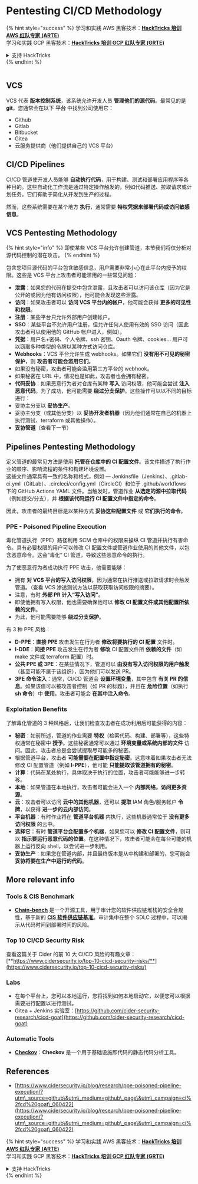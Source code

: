 # Pentesting CI/CD Methodology

{% hint style="success" %}
学习和实践 AWS 黑客技术：<img src="../.gitbook/assets/image (1) (1).png" alt="" data-size="line">[**HackTricks 培训 AWS 红队专家 (ARTE)**](https://training.hacktricks.xyz/courses/arte)<img src="../.gitbook/assets/image (1) (1).png" alt="" data-size="line">\
学习和实践 GCP 黑客技术：<img src="../.gitbook/assets/image (2).png" alt="" data-size="line">[**HackTricks 培训 GCP 红队专家 (GRTE)**<img src="../.gitbook/assets/image (2).png" alt="" data-size="line">](https://training.hacktricks.xyz/courses/grte)

<details>

<summary>支持 HackTricks</summary>

* 查看 [**订阅计划**](https://github.com/sponsors/carlospolop)!
* **加入** 💬 [**Discord 群组**](https://discord.gg/hRep4RUj7f) 或 [**Telegram 群组**](https://t.me/peass) 或 **关注** 我们的 **Twitter** 🐦 [**@hacktricks\_live**](https://twitter.com/hacktricks\_live)**.**
* **通过向** [**HackTricks**](https://github.com/carlospolop/hacktricks) 和 [**HackTricks Cloud**](https://github.com/carlospolop/hacktricks-cloud) GitHub 仓库提交 PR 来分享黑客技巧。

</details>
{% endhint %}

<figure><img src="../.gitbook/assets/CLOUD-logo-letters.svg" alt=""><figcaption></figcaption></figure>

## VCS

VCS 代表 **版本控制系统**，该系统允许开发人员 **管理他们的源代码**。最常见的是 **git**，您通常会在以下 **平台** 中找到公司使用它：

* Github
* Gitlab
* Bitbucket
* Gitea
* 云服务提供商（他们提供自己的 VCS 平台）

## CI/CD Pipelines

CI/CD 管道使开发人员能够 **自动执行代码**，用于构建、测试和部署应用程序等各种目的。这些自动化工作流是通过特定操作触发的，例如代码推送、拉取请求或计划任务。它们有助于简化从开发到生产的过程。

然而，这些系统需要在某个地方 **执行**，通常需要 **特权凭据来部署代码或访问敏感信息**。

## VCS Pentesting Methodology

{% hint style="info" %}
即使某些 VCS 平台允许创建管道，本节我们将仅分析对源代码控制的潜在攻击。
{% endhint %}

包含您项目源代码的平台包含敏感信息，用户需要非常小心在此平台内授予的权限。这些是 VCS 平台上攻击者可能滥用的一些常见问题：

* **泄露**：如果您的代码在提交中包含泄露，且攻击者可以访问该仓库（因为它是公开的或因为他有访问权限），他可能会发现这些泄露。
* **访问**：如果攻击者可以 **访问 VCS 平台内的帐户**，他可能会获得 **更多的可见性和权限**。
* **注册**：某些平台只允许外部用户创建帐户。
* **SSO**：某些平台不允许用户注册，但允许任何人使用有效的 SSO 访问（因此攻击者可以使用他的 GitHub 帐户进入，例如）。
* **凭据**：用户名+密码、个人令牌、ssh 密钥、Oauth 令牌、cookies... 用户可以窃取多种类型的令牌以某种方式访问仓库。
* **Webhooks**：VCS 平台允许生成 webhooks。如果它们 **没有用不可见的秘密保护**，则 **攻击者可能会滥用它们**。
* 如果没有秘密，攻击者可能会滥用第三方平台的 webhook。
* 如果秘密在 URL 中，情况也是如此，攻击者也会拥有秘密。
* **代码妥协**：如果恶意行为者对仓库有某种 **写入** 访问权限，他可能会尝试 **注入恶意代码**。为了成功，他可能需要 **绕过分支保护**。这些操作可以以不同的目标进行：
* 妥协主分支以 **妥协生产**。
* 妥协主分支（或其他分支）以 **妥协开发者机器**（因为他们通常在自己的机器上执行测试、terraform 或其他操作）。
* **妥协管道**（查看下一节）

## Pipelines Pentesting Methodology

定义管道的最常见方法是使用 **托管在仓库中的 CI 配置文件**。该文件描述了执行作业的顺序、影响流程的条件和构建环境设置。\
这些文件通常具有一致的名称和格式，例如 — Jenkinsfile（Jenkins）、.gitlab-ci.yml（GitLab）、.circleci/config.yml（CircleCI）和位于 .github/workflows 下的 GitHub Actions YAML 文件。当触发时，管道作业 **从选定的源中拉取代码**（例如提交/分支），并 **根据该代码运行 CI 配置文件中指定的命令**。

因此，攻击者的最终目标是以某种方式 **妥协这些配置文件** 或 **它们执行的命令**。

### PPE - Poisoned Pipeline Execution

毒化管道执行（PPE）路径利用 SCM 仓库中的权限来操纵 CI 管道并执行有害命令。具有必要权限的用户可以修改 CI 配置文件或管道作业使用的其他文件，以包含恶意命令。这会“毒化” CI 管道，导致这些恶意命令的执行。

为了使恶意行为者成功执行 PPE 攻击，他需要能够：

* 拥有 **对 VCS 平台的写入访问权限**，因为通常在执行推送或拉取请求时会触发管道。（查看 VCS 渗透测试方法以获取获取访问权限的摘要）。
* 注意，有时 **外部 PR 计入“写入访问”**。
* 即使他拥有写入权限，他也需要确保他可以 **修改 CI 配置文件或其他配置所依赖的文件**。
* 为此，他可能需要能够 **绕过分支保护**。

有 3 种 PPE 风格：

* **D-PPE**：**直接 PPE** 攻击发生在行为者 **修改将要执行的 CI 配置** 文件时。
* **I-DDE**：**间接 PPE** 攻击发生在行为者 **修改** CI 配置文件所 **依赖的文件**（如 make 文件或 terraform 配置）时。
* **公共 PPE 或 3PE**：在某些情况下，管道可以 **由没有写入访问权限的用户触发**（甚至可能不属于该组织），因为他们可以发送 PR。
* **3PE 命令注入**：通常，CI/CD 管道会 **设置环境变量**，其中包含 **有关 PR 的信息**。如果该值可以被攻击者控制（如 PR 的标题），并且在 **危险位置**（如执行 **sh 命令**）中 **使用**，攻击者可能会 **在其中注入命令**。

### Exploitation Benefits

了解毒化管道的 3 种风格后，让我们检查攻击者在成功利用后可能获得的内容：

* **秘密**：如前所述，管道的作业需要 **特权**（检索代码、构建、部署等），这些特权通常在秘密中 **授予**。这些秘密通常可以通过 **环境变量或系统内部的文件** 访问。因此，攻击者总是会尝试提取尽可能多的秘密。
* 根据管道平台，攻击者 **可能需要在配置中指定秘密**。这意味着如果攻击者无法修改 CI 配置管道（例如 **I-PPE**），他可能 **只能提取该管道拥有的秘密**。
* **计算**：代码在某处执行，具体取决于执行的位置，攻击者可能能够进一步转移。
* **本地**：如果管道在本地执行，攻击者可能会进入一个 **内部网络，访问更多资源**。
* **云**：攻击者可以访问 **云中的其他机器**，还可以 **提取** IAM 角色/服务帐户 **令牌**，以获得 **进一步的云内部访问**。
* **平台机器**：有时作业将在 **管道平台机器** 内执行，这些机器通常位于 **没有更多访问权限** 的云中。
* **选择它**：有时 **管道平台会配置多个机器**，如果您可以 **修改 CI 配置文件**，则可以 **指示要运行恶意代码的位置**。在这种情况下，攻击者可能会在每台可能的机器上运行反向 shell，以尝试进一步利用。
* **妥协生产**：如果您在管道内部，并且最终版本是从中构建和部署的，您可能会 **妥协将要在生产中运行的代码**。

## More relevant info

### Tools & CIS Benchmark

* [**Chain-bench**](https://github.com/aquasecurity/chain-bench) 是一个开源工具，用于审计您的软件供应链堆栈的安全合规性，基于新的 [**CIS 软件供应链基准**](https://github.com/aquasecurity/chain-bench/blob/main/docs/CIS-Software-Supply-Chain-Security-Guide-v1.0.pdf)。审计集中在整个 SDLC 过程中，可以揭示从代码时间到部署时间的风险。

### Top 10 CI/CD Security Risk

查看这篇关于 Cider 的前 10 大 CI/CD 风险的有趣文章：[**https://www.cidersecurity.io/top-10-cicd-security-risks/**](https://www.cidersecurity.io/top-10-cicd-security-risks/)

### Labs

* 在每个平台上，您可以本地运行，您将找到如何本地启动它，以便您可以根据需要进行配置以进行测试。
* Gitea + Jenkins 实验室：[https://github.com/cider-security-research/cicd-goat](https://github.com/cider-security-research/cicd-goat)

### Automatic Tools

* [**Checkov**](https://github.com/bridgecrewio/checkov)：**Checkov** 是一个用于基础设施即代码的静态代码分析工具。

## References

* [https://www.cidersecurity.io/blog/research/ppe-poisoned-pipeline-execution/?utm\_source=github\&utm\_medium=github\_page\&utm\_campaign=ci%2fcd%20goat\_060422](https://www.cidersecurity.io/blog/research/ppe-poisoned-pipeline-execution/?utm\_source=github\&utm\_medium=github\_page\&utm\_campaign=ci%2fcd%20goat\_060422)

{% hint style="success" %}
学习和实践 AWS 黑客技术：<img src="../.gitbook/assets/image (1) (1).png" alt="" data-size="line">[**HackTricks 培训 AWS 红队专家 (ARTE)**](https://training.hacktricks.xyz/courses/arte)<img src="../.gitbook/assets/image (1) (1).png" alt="" data-size="line">\
学习和实践 GCP 黑客技术：<img src="../.gitbook/assets/image (2).png" alt="" data-size="line">[**HackTricks 培训 GCP 红队专家 (GRTE)**<img src="../.gitbook/assets/image (2).png" alt="" data-size="line">](https://training.hacktricks.xyz/courses/grte)

<details>

<summary>支持 HackTricks</summary>

* 查看 [**订阅计划**](https://github.com/sponsors/carlospolop)!
* **加入** 💬 [**Discord 群组**](https://discord.gg/hRep4RUj7f) 或 [**Telegram 群组**](https://t.me/peass) 或 **关注** 我们的 **Twitter** 🐦 [**@hacktricks\_live**](https://twitter.com/hacktricks\_live)**.**
* **通过向** [**HackTricks**](https://github.com/carlospolop/hacktricks) 和 [**HackTricks Cloud**](https://github.com/carlospolop/hacktricks-cloud) GitHub 仓库提交 PR 来分享黑客技巧。

</details>
{% endhint %}
